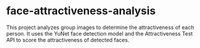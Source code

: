 # face-attractiveness-analysis
This project analyzes group images to determine the attractiveness of each person. It uses the YuNet face detection model and the Attractiveness Test API to score the attractiveness of detected faces.
